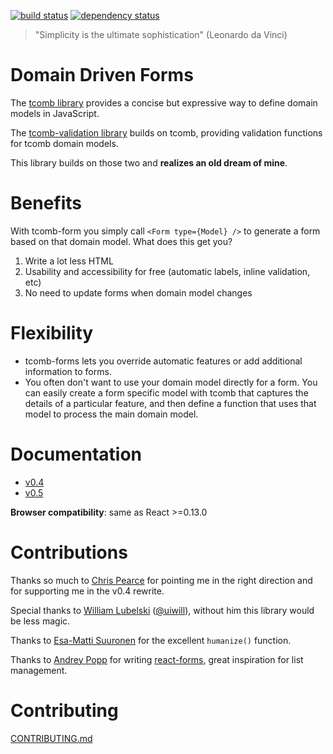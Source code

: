 [![build status](https://img.shields.io/travis/gcanti/tcomb-form/master.svg?style=flat-square)](https://travis-ci.org/gcanti/tcomb-form)
[![dependency status](https://img.shields.io/david/gcanti/tcomb-form.svg?style=flat-square)](https://david-dm.org/gcanti/tcomb-form)

> "Simplicity is the ultimate sophistication" (Leonardo da Vinci)

# Domain Driven Forms

The [tcomb library](https://github.com/gcanti/tcomb) provides a concise but expressive way to define domain models in JavaScript.

The [tcomb-validation library](https://github.com/gcanti/tcomb-validation) builds on tcomb, providing validation functions for tcomb domain models.

This library builds on those two and **realizes an old dream of mine**.

# Benefits

With tcomb-form you simply call `<Form type={Model} />` to generate a form based on that domain model. What does this get you?

1. Write a lot less HTML
2. Usability and accessibility for free (automatic labels, inline validation, etc)
3. No need to update forms when domain model changes

# Flexibility

- tcomb-forms lets you override automatic features or add additional information to forms.
- You often don't want to use your domain model directly for a form. You can easily create a form specific model with tcomb that captures the details of a particular feature, and then define a function that uses that model to process the main domain model.

# Documentation

- [v0.4](https://gcanti.github.io/tcomb-form)
- [v0.5](GUIDE.md)

**Browser compatibility**: same as React >=0.13.0

# Contributions

Thanks so much to [Chris Pearce](https://github.com/Chrisui) for pointing me in the right direction
and for supporting me in the v0.4 rewrite.

Special thanks to [William Lubelski](https://github.com/lubelski) ([@uiwill](https://twitter.com/uiwill)), without him this library would be less magic.

Thanks to [Esa-Matti Suuronen](https://github.com/epeli) for the excellent `humanize()` function.

Thanks to [Andrey Popp](https://github.com/andreypopp) for writing [react-forms](https://github.com/prometheusresearch/react-forms), great inspiration for list management.

# Contributing

[CONTRIBUTING.md](CONTRIBUTING.md)
